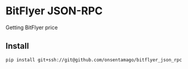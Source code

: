 # BitFlyer JSON-RPC 

Getting BitFlyer price

## Install

```shell script
pip install git+ssh://git@github.com/onsentamago/bitflyer_json_rpc
```

